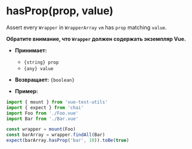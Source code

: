 # hasProp(prop, value)

Assert every `Wrapper` in `WrapperArray`  `vm` has `prop` matching `value`.

**Обратите внимание, что `Wrapper` должен содержать экземпляр Vue.**

- **Принимает:**
  - `{string} prop`
  - `{any} value`

- **Возвращает:** `{boolean}`

- **Пример:**

```js
import { mount } from 'vue-test-utils'
import { expect } from 'chai'
import Foo from './Foo.vue'
import Bar from './Bar.vue'

const wrapper = mount(Foo)
const barArray = wrapper.findAll(Bar)
expect(barArray.hasProp('bar', 10)).toBe(true)
```
